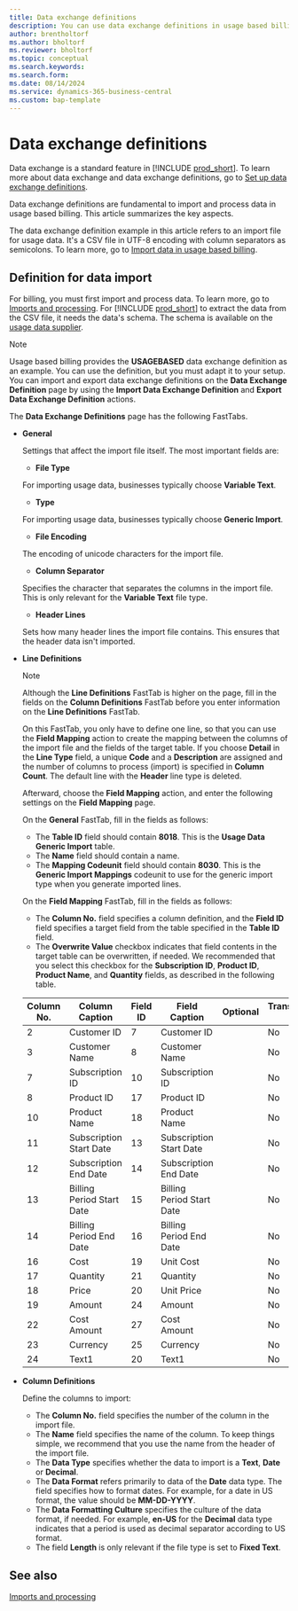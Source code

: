 ```yaml
---
title: Data exchange definitions
description: You can use data exchange definitions in usage based billing.
author: brentholtorf
ms.author: bholtorf
ms.reviewer: bholtorf
ms.topic: conceptual
ms.search.keywords: 
ms.search.form: 
ms.date: 08/14/2024
ms.service: dynamics-365-business-central
ms.custom: bap-template
---
```

# Data exchange definitions

Data exchange is a standard feature in [!INCLUDE [prod_short](../../includes/prod_short.md)]. To learn more about data exchange and data exchange definitions, go to [Set up data exchange definitions](../../across-how-to-set-up-data-exchange-definitions.md). 

Data exchange definitions are fundamental to import and process data in usage based billing. This article summarizes the key aspects.

The data exchange definition example in this article refers to an import file for usage data. It's a CSV file in UTF-8 encoding with column separators as semicolons. To learn more, go to [Import data in usage based billing](../processing-usage-data/imports-processing.md).

## Definition for data import

For billing, you must first import and process data. To learn more, go to [Imports and processing](../processing-usage-data/imports-processing.md). For [!INCLUDE [prod_short](../../includes/prod_short.md)] to extract the data from the CSV file, it needs the data's schema. The schema is available on the [usage data supplier](suppliers.md).

> [!NOTE]
> Usage based billing provides the **USAGEBASED** data exchange definition as an example. You can use the definition, but you must adapt it to your setup. You can import and export data exchange definitions on the **Data Exchange Definition** page by using the **Import Data Exchange Definition** and **Export Data Exchange Definition** actions.

The **Data Exchange Definitions** page has the following FastTabs.

* **General**

    Settings that affect the import file itself. The most important fields are:
   * **File Type**

   For importing usage data, businesses typically choose **Variable Text**.
   * **Type**

   For importing usage data, businesses typically choose **Generic Import**.
   * **File Encoding**

   The encoding of unicode characters for the import file.
   * **Column Separator**

   Specifies the character that separates the columns in the import file. This is only relevant for the **Variable Text** file type.
   * **Header Lines**

   Sets how many header lines the import file contains. This ensures that the header data isn't imported.
* **Line Definitions**

   > [!NOTE]
   > Although the **Line Definitions** FastTab is higher on the page, fill in the fields on the **Column Definitions** FastTab before you enter information on the **Line Definitions** FastTab.

   On this FastTab, you only have to define one line, so that you can use the **Field Mapping** action to create the mapping between the columns of the import file and the fields of the target table. If you choose **Detail** in the **Line Type** field, a unique **Code** and a **Description** are assigned and the number of columns to process (import) is specified in **Column Count**. The default line with the **Header** line type is deleted.

   Afterward, choose the **Field Mapping** action, and enter the following settings on the **Field Mapping** page. 

   On the **General** FastTab, fill in the fields as follows:

   * The **Table ID** field should contain **8018**. This is the **Usage Data Generic Import** table.
    * The **Name** field should contain a name.
    * The **Mapping Codeunit** field should contain **8030**. This is the **Generic Import Mappings** codeunit to use for the generic import type when you generate imported lines.
    
    On the **Field Mapping** FastTab, fill in the fields as follows:
    
    * The **Column No.** field specifies a column definition, and the **Field ID** field specifies a target field from the table specified in the **Table ID** field.
    * The **Overwrite Value** checkbox indicates that field contents in the target table can be overwritten, if needed. We recommended that you select this checkbox for the **Subscription ID**, **Product ID**, **Product Name**, and **Quantity** fields, as described in the following table.
    
   |Column No.  |Column Caption  |Field ID  |Field Caption  |Optional  |Transformation Rule  |Overwrite Value  |Priority  |
   |---------|---------|---------|---------|---------|---------|---------|---------|
   |2    | Customer ID   |  7       |   Customer ID      | |No |No | 0|
   |3    | Customer Name |  8       |   Customer Name      | |No | No| 0|
   |7    | Subscription ID |10      |   Subscription ID      | |No | Yes | 0|
   |8    | Product ID    |  17      |   Product ID      | |No | Yes| 0|
   |10   | Product Name |   18      |    Product Name     | |No | Yes| 0|
   |11   | Subscription Start Date  |  13  |   Subscription Start Date| |No | No| 0|
   |12   | Subscription End Date    | 14   |  Subscription End Date  | |No | No| 0|
   |13   | Billing Period Start Date| 15   | Billing Period Start Date | |No | No| 0|
   |14   | Billing Period End Date  | 16  | Billing Period End Date    | |No | No| 0|
   |16   | Cost        |   19      |   Unit Cost      | |No | No| 0|
   |17   | Quantity    |  21       |  Quantity       | |No | Yes| 0|
   |18   | Price       |   20      |  Unit Price       | |No | No| 0|
   |19   | Amount      |    24     |  Amount       | |No | No| 0|
   |22   | Cost Amount |   27      |  Cost Amount       | |No | No| 0|
   |23   | Currency    |  25       |  Currency       | |No | No| 0|
   |24   | Text1       | 20        |  Text1       | | No| No| 0|

* **Column Definitions**

    Define the columns to import:

    * The **Column No.** field specifies the number of the column in the import file.
    * The **Name** field specifies the name of the column. To keep things simple, we recommend that you use the name from the header of the import file.
    * The **Data Type** specifies whether the data to import is a **Text**, **Date** or **Decimal**.
    * The **Data Format** refers primarily to data of the **Date** data type. The field specifies how to format dates. For example, for a date in US format, the value should be **MM-DD-YYYY**.
    * The **Data Formatting Culture** specifies the culture of the data format, if needed. For example, **en-US** for the **Decimal** data type indicates that a period is used as decimal separator according to US format.
    * The field **Length** is only relevant if the file type is set to **Fixed Text**.

## See also

[Imports and processing](../processing-usage-data/imports-processing.md)
